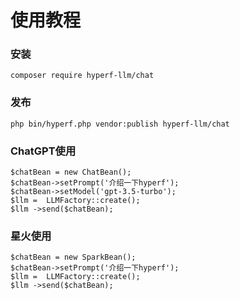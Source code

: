# 使用教程
### 安装

```
composer require hyperf-llm/chat
```
### 发布
```
php bin/hyperf.php vendor:publish hyperf-llm/chat
```
### ChatGPT使用
```
$chatBean = new ChatBean();
$chatBean->setPrompt('介绍一下hyperf');
$chatBean->setModel('gpt-3.5-turbo');
$llm =  LLMFactory::create();
$llm ->send($chatBean);
```

### 星火使用
```
$chatBean = new SparkBean();
$chatBean->setPrompt('介绍一下hyperf');
$llm =  LLMFactory::create();
$llm ->send($chatBean);
```